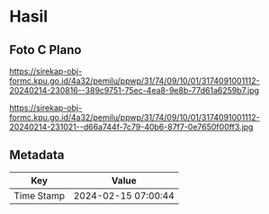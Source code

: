 # Hasil

## Foto C Plano

https://sirekap-obj-formc.kpu.go.id/4a32/pemilu/ppwp/31/74/09/10/01/3174091001112-20240214-230816--389c9751-75ec-4ea8-9e8b-77d61a6259b7.jpg

https://sirekap-obj-formc.kpu.go.id/4a32/pemilu/ppwp/31/74/09/10/01/3174091001112-20240214-231021--d66a744f-7c79-40b6-87f7-0e7650f00ff3.jpg


## Metadata

| Key        | Value               |
| ---------- | ------------------- |
| Time Stamp | 2024-02-15 07:00:44 |



